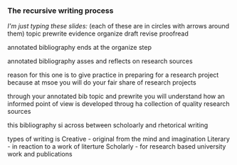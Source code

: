 ### The recursive writing process

*I'm just typing these slides:*
(each of these are in circles with arrows around them)
topic prewrite evidence organize draft revise proofread

annotated bibliography ends at the organize step

annotated bibliography asses and reflects on research sources

reason for this one is to give practice in preparing for a research project because at msoe you will do your fair share of research projects

through your annotated bib topic and prewrite you will understand how an informed point of view is developed throug ha collection of quality research sources

this bibliography si across between scholoarly and rhetorical writing

types of writing is
	Creative - original from the mind and imagination
	Literary - in reaction to a work of literture
	Scholarly - for research based university work and publications

